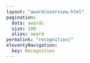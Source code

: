 ```yaml
---
layout: "award/overview.html"
pagination:
  data: awards
  size: 100
  alias: award
permalink: "recognition/"
eleventyNavigation:
  key: Recognition
---
```


<!-- @format -->
